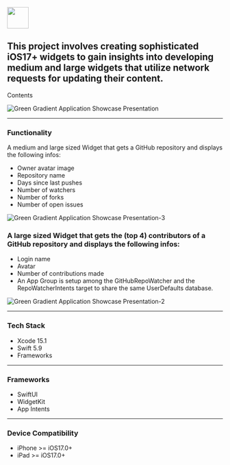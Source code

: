 
<img src="https://github.com/MatiasMart/RepoWatcher/assets/54157579/fa9e825a-e3da-4a5c-b1de-dc718bc93371" width="50">


## This project involves creating sophisticated iOS17+ widgets to gain insights into developing medium and large widgets that utilize network requests for updating their content.
Contents

![Green Gradient Application Showcase Presentation](https://github.com/MatiasMart/RepoWatcher/assets/54157579/926d8ad7-0731-41e1-b0d6-e19718e9859b)


---

### Functionality

A medium and large sized Widget that gets a GitHub repository and displays the following infos:

- Owner avatar image
- Repository name
- Days since last pushes
- Number of watchers
- Number of forks
- Number of open issues

![Green Gradient Application Showcase Presentation-3](https://github.com/MatiasMart/RepoWatcher/assets/54157579/8e674d17-9f57-420b-9a96-50c6f92d0f09)


### A large sized Widget that gets the (top 4) contributors of a GitHub repository and displays the following infos:
- Login name
- Avatar
- Number of contributions made
- An App Group is setup among the GitHubRepoWatcher and the RepoWatcherIntents target to share the same UserDefaults database.

![Green Gradient Application Showcase Presentation-2](https://github.com/MatiasMart/RepoWatcher/assets/54157579/404d6365-b5b7-4b3e-b039-9b7f7240fb49)

---

### Tech Stack

- Xcode 15.1
- Swift 5.9
- Frameworks

---

### Frameworks

- SwiftUI
- WidgetKit
- App Intents

---

### Device Compatibility

- iPhone >= iOS17.0+
- iPad >= iOS17.0+

